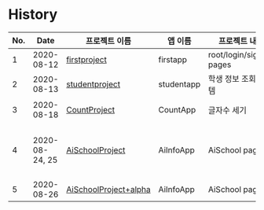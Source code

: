 # History

| No. | Date | 프로젝트 이름 | 앱 이름 |  프로젝트 내용  | 공부 내용 |
|-----|---------------|------------------|------------|-------------|--------------|
| 1 | 2020-08-12 | [firstproject](./firstproject)|firstapp| root/login/signout pages | Django 기초 |
| 2 | 2020-08-13 | [studentproject](./student)|studentapp| 학생 정보 조회 시스템 | `templates` 사용 |
| 3 | 2020-08-18 | [CountProject](./count)| CountApp | 글자수 세기 | `css` 사용하기(`static`) |
| 4 | 2020-08-24, 25 | [AiSchoolProject](./AiSchool/AiSchoolProject2) | AiInfoApp | AiSchool page | `models.py`, `admin`, `CRUD`, authentication - 회원가입, 로그인 |
| 5 | 2020-08-26 | [AiSchoolProject+alpha](./AiSchool/AiSchoolProject3) | AiInfoApp | AiSchool page |  |
